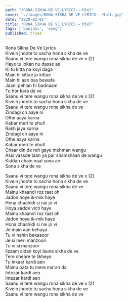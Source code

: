 ```yaml
---
path: "/RONA-SIKHA-DE-VE-LYRICS-–-Miel"
cover: "./images/RONA-SIKHA-DE-VE-LYRICS-–-Miel.jpg"
date: "2020-02-01"
title: "RONA SIKHA DE VE LYRICS – Miel"
tags: ['punjabi', 'song']
published: truea
---
```

  
Rona Sikha De Ve Lyrics  
Kivein jhoote to sacha hona sikha de ve  
Saanu vi tere wangu rona sikha de ve x (2)  
Haye tu lokan nu dasse ae  
Ki tu kitta na koyi daga  
Main hi kittae jo kittae  
Main hi aan bas bewafa  
Jaani pehlan hi badnaam  
Tu hor kara de ve  
Saanu vi tere wangu rona sikha de ve x (2)  
Kivein jhoote to sacha hona sikha de ve  
Saanu vi tere wangu rona sikha de ve  
Zindagi ch aaye ni  
Othe aaya karna  
Kabar meri te phull  
Rakh jaya karna  
Zindagi ch aaye ni  
Othe aaya karna  
Kabar meri te phull  
Chaar din de reh gaye mehman wangu  
Assi vassde taan ya par shamshaan de wangu  
Kiddan chain naal sona ae  
Sona sikha de ve  
  
  
  
  
  
  
Saanu vi tere wangu rona sikha de ve x (2)  
Kivein jhoote to sacha hona sikha de ve  
Saanu vi tere wangu rona sikha de ve  
Mainu khaandi roz raat oh  
Jadon hoye ik-mik haye  
Hona chaahidi si nai jo vi  
Hoya sadde vich haye  
Mainu khaandi roz raat oh  
Jadon hoye ik-mik haye  
Hona chaahidi si nai jo vi  
Je main aan behaya  
Tu vi nahin bekasoor  
Je si meri manzoori  
Tu vi si manzoor  
Ilzaam aidan koyi launa sikha de ve  
Tere chehre te likheya  
Tu inkaar kardi aen  
Mainu pata tu mere maran da  
Intezar kardi aen  
Intezar kardi aen  
Saanu vi tere wangu rona sikha de ve x (2)  
Kivein jhoote to sacha hona sikha de ve  
Saanu vi tere wangu rona sikha de ve  
